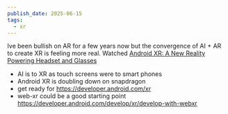 ```yaml
---
publish_date: 2025-06-15
tags:
  - xr
---
```


Ive been bullish on AR for a few years now but the convergence of AI + AR to create XR is feeling more real.
Watched [Android XR: A New Reality Powering Headset and Glasses](https://www.youtube.com/watch?v=lowVrEFOsV4&t=2s)

- AI is to XR as touch screens were to smart phones
- Android XR is doubling down on snapdragon
- get ready for https://developer.android.com/xr
- web-xr could be a good starting point https://developer.android.com/develop/xr/develop-with-webxr
